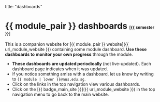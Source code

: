 <frontmatter>
  title: "dashboards"
</frontmatter>

<h1 class="display-3">{{ module_pair }} dashboards <small><small><small><small>[{{ semester }}]</small></small></small></small></h1>

<div class="lead">

This is a companion website for [{{ module_pair }} website]({{ url_module_website }}) containing some module dashboard. **Use these dashboards to monitor your own progress** through the module.
</div>

* **These dashboards are updated periodically** (not live-updated). Each dashboard page indicates when it was updated.
* If you notice something amiss with a dashboard, let us know by writing to `{{ module | lower }}@nus.edu.sg`.
* Click on the links in the top navigation view various dashboards.
* Click on the [{{ badge_main_site }}]({{ url_module_website }}) in the top navigation menu to go back to the main website.
